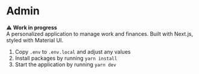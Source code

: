# Admin
:warning: **Work in progress**  
A personalized application to manage work and finances. Built with Next.js, styled with Material UI.

1. Copy `.env` to `.env.local` and adjust any values
2. Install packages by running `yarn install`
3. Start the application by running `yarn dev`